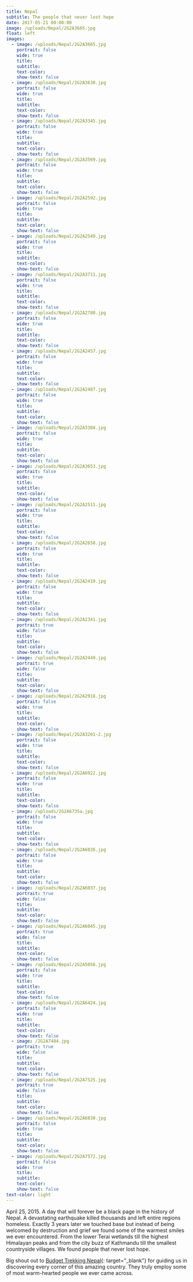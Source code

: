 ```yaml
---
title: Nepal
subtitle: The people that never lost hope
date: 2017-05-21 00:00:00
image: /uploads/Nepal/2G2A3665.jpg
float: left
images:
  - image: /uploads/Nepal/2G2A3665.jpg
    portrait: false
    wide: true
    title:
    subtitle:
    text-color:
    show-text: false
  - image: /uploads/Nepal/2G2A3630.jpg
    portrait: false
    wide: true
    title:
    subtitle:
    text-color:
    show-text: false
  - image: /uploads/Nepal/2G2A3345.jpg
    portrait: false
    wide: true
    title:
    subtitle:
    text-color:
    show-text: false
  - image: /uploads/Nepal/2G2A3569.jpg
    portrait: false
    wide: true
    title:
    subtitle:
    text-color:
    show-text: false
  - image: /uploads/Nepal/2G2A2592.jpg
    portrait: false
    wide: true
    title:
    subtitle:
    text-color:
    show-text: false
  - image: /uploads/Nepal/2G2A2549.jpg
    portrait: false
    wide: true
    title:
    subtitle:
    text-color:
    show-text: false
  - image: /uploads/Nepal/2G2A3711.jpg
    portrait: false
    wide: true
    title:
    subtitle:
    text-color:
    show-text: false
  - image: /uploads/Nepal/2G2A2780.jpg
    portrait: false
    wide: true
    title:
    subtitle:
    text-color:
    show-text: false
  - image: /uploads/Nepal/2G2A2457.jpg
    portrait: false
    wide: true
    title:
    subtitle:
    text-color:
    show-text: false
  - image: /uploads/Nepal/2G2A2487.jpg
    portrait: false
    wide: true
    title:
    subtitle:
    text-color:
    show-text: false
  - image: /uploads/Nepal/2G2A3304.jpg
    portrait: false
    wide: true
    title:
    subtitle:
    text-color:
    show-text: false
  - image: /uploads/Nepal/2G2A3653.jpg
    portrait: false
    wide: true
    title:
    subtitle:
    text-color:
    show-text: false
  - image: /uploads/Nepal/2G2A2511.jpg
    portrait: false
    wide: true
    title:
    subtitle:
    text-color:
    show-text: false
  - image: /uploads/Nepal/2G2A2658.jpg
    portrait: false
    wide: true
    title:
    subtitle:
    text-color:
    show-text: false
  - image: /uploads/Nepal/2G2A2419.jpg
    portrait: false
    wide: true
    title:
    subtitle:
    text-color:
    show-text: false
  - image: /uploads/Nepal/2G2A2341.jpg
    portrait: true
    wide: false
    title:
    subtitle:
    text-color:
    show-text: false
  - image: /uploads/Nepal/2G2A2449.jpg
    portrait: true
    wide: false
    title:
    subtitle:
    text-color:
    show-text: false
  - image: /uploads/Nepal/2G2A2918.jpg
    portrait: false
    wide: true
    title:
    subtitle:
    text-color:
    show-text: false
  - image: /uploads/Nepal/2G2A3201-2.jpg
    portrait: false
    wide: true
    title:
    subtitle:
    text-color:
    show-text: false
  - image: /uploads/Nepal/2G2A6922.jpg
    portrait: false
    wide: true
    title:
    subtitle:
    text-color:
    show-text: false
  - image: /uploads/2G2A6735a.jpg
    portrait: false
    wide: true
    title:
    subtitle:
    text-color:
    show-text: false
  - image: /uploads/Nepal/2G2A6026.jpg
    portrait: false
    wide: true
    title:
    subtitle:
    text-color:
    show-text: false
  - image: /uploads/Nepal/2G2A6037.jpg
    portrait: true
    wide: false
    title:
    subtitle:
    text-color:
    show-text: false
  - image: /uploads/Nepal/2G2A6045.jpg
    portrait: true
    wide: false
    title:
    subtitle:
    text-color:
    show-text: false
  - image: /uploads/Nepal/2G2A5056.jpg
    portrait: false
    wide: true
    title:
    subtitle:
    text-color:
    show-text: false
  - image: /uploads/Nepal/2G2A6424.jpg
    portrait: false
    wide: true
    title:
    subtitle:
    text-color:
    show-text: false
  - image: /2G2A7484.jpg
    portrait: true
    wide: false
    title:
    subtitle:
    text-color:
    show-text: false
  - image: /uploads/Nepal/2G2A7525.jpg
    portrait: true
    wide: false
    title:
    subtitle:
    text-color:
    show-text: false
  - image: /uploads/Nepal/2G2A6830.jpg
    portrait: false
    wide: true
    title:
    subtitle:
    text-color:
    show-text: false
  - image: /uploads/Nepal/2G2A7572.jpg
    portrait: false
    wide: true
    title:
    subtitle:
    text-color:
    show-text: false
text-color: light
---
```


April 25, 2015. A day that will forever be a black page in the history of Nepal. A devastating earthquake killed thousands and left entire regions homeless. Exactly 3 years later we touched base but instead of being welcomed by destruction and grief we found some of the warmest smiles we ever encountered. From the lower Terai wetlands till the highest Himalayan peaks and from the city buzz of Kathmandu till the smallest countryside villages. We found people that never lost hope.

Big shout out to [Budget Trekking Nepal](https://themountaintrails.com){: target="_blank"} for guiding us in discovering every corner of this amazing country. They truly employ some of most warm-hearted people we ever came across.&nbsp;